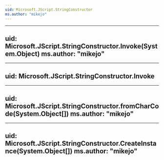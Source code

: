 ```yaml
---
uid: Microsoft.JScript.StringConstructor
ms.author: "mikejo"
---
```


---
uid: Microsoft.JScript.StringConstructor.Invoke(System.Object)
ms.author: "mikejo"
---

---
uid: Microsoft.JScript.StringConstructor.Invoke
---

---
uid: Microsoft.JScript.StringConstructor.fromCharCode(System.Object[])
ms.author: "mikejo"
---

---
uid: Microsoft.JScript.StringConstructor.CreateInstance(System.Object[])
ms.author: "mikejo"
---
